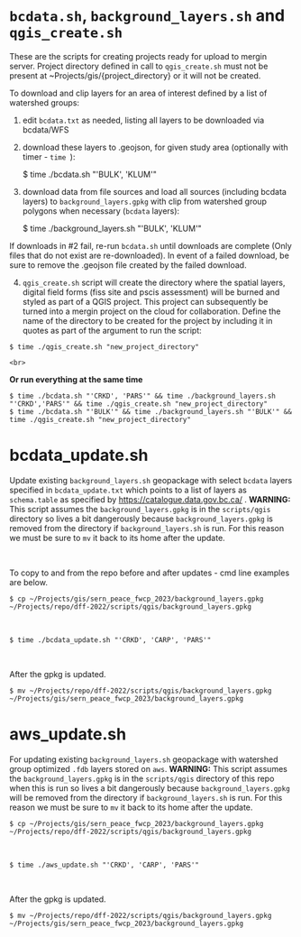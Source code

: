 # `bcdata.sh`, `background_layers.sh` and `qgis_create.sh`
These are the scripts for creating projects ready for upload to mergin server.  Project directory defined in call to `qgis_create.sh` must not be present at ~Projects/gis/{project_directory} or it will not be created.

To download and clip layers for an area of interest defined by a list of watershed groups:

  1. edit `bcdata.txt` as needed, listing all layers to be downloaded via bcdata/WFS
  2. download these layers to .geojson, for given study area (optionally with timer - `time `):
  
  
  		$ time ./bcdata.sh "'BULK', 'KLUM'"
  

  
  3. download data from file sources and load all sources (including bcdata layers) to `background_layers.gpkg` with clip from watershed group polygons when necessary (`bcdata` layers):
  		
  		$ time ./background_layers.sh "'BULK', 'KLUM'"
  		
  		

If downloads in #2 fail, re-run `bcdata.sh` until downloads are complete (Only files that do not exist are re-downloaded). In event of a failed download, be sure to remove the .geojson file created by the failed download.


  4. `qgis_create.sh` script will create the directory where the spatial layers, digital field forms (fiss site and pscis assessment) will be burned and styled as part of a QGIS project.  This project can subsequently be turned into a mergin project on the cloud for collaboration. Define the name of the directory to be created for the project by including it in quotes as part of the argument to run the script:
  
        
    $ time ./qgis_create.sh "new_project_directory"
    
    <br>
    
**Or run everything at the same time**
  		

    $ time ./bcdata.sh "'CRKD', 'PARS'" && time ./background_layers.sh "'CRKD','PARS'" && time ./qgis_create.sh "new_project_directory"
    $ time ./bcdata.sh "'BULK'" && time ./background_layers.sh "'BULK'" && time ./qgis_create.sh "new_project_directory"

# bcdata_update.sh

Update existing `background_layers.sh` geopackage with select `bcdata` layers specified in `bcdata_update.txt` which points to a list of layers as `schema.table` as specified by https://catalogue.data.gov.bc.ca/ . **WARNING:** This script assumes the `background_layers.gpkg` is in the `scripts/qgis` directory so lives a bit dangerously because `background_layers.gpkg` is removed from the directory if `background_layers.sh` is run. For this reason we must be sure to `mv` it back to its home after the update.

<br>

To copy to and from the repo before and after updates - cmd line examples are below.

    $ cp ~/Projects/gis/sern_peace_fwcp_2023/background_layers.gpkg ~/Projects/repo/dff-2022/scripts/qgis/background_layers.gpkg
  
  <br>
  
    $ time ./bcdata_update.sh "'CRKD', 'CARP', 'PARS'"

<br>

After the gpkg is updated.

    $ mv ~/Projects/repo/dff-2022/scripts/qgis/background_layers.gpkg ~/Projects/gis/sern_peace_fwcp_2023/background_layers.gpkg 

# aws_update.sh

For updating existing `background_layers.sh` geopackage with watershed group optimized `.fdb` layers stored on `aws`. **WARNING:** This script assumes the `background_layers.gpkg` is in the `scripts/qgis` directory of this repo when this is run so lives a bit dangerously because `background_layers.gpkg` will be removed from the directory if `background_layers.sh` is run. For this reason we must be sure to `mv` it back to its home after the update.
  
    $ cp ~/Projects/gis/sern_peace_fwcp_2023/background_layers.gpkg ~/Projects/repo/dff-2022/scripts/qgis/background_layers.gpkg
  
  <br>
  
    $ time ./aws_update.sh "'CRKD', 'CARP', 'PARS'"
  
  <br>
  
After the gpkg is updated.
  
    $ mv ~/Projects/repo/dff-2022/scripts/qgis/background_layers.gpkg ~/Projects/gis/sern_peace_fwcp_2023/background_layers.gpkg 
